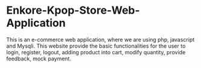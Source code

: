 # Enkore-Kpop-Store-Web-Application
This is an e-commerce web application, where we are using php, javascript and Mysqli. This website provide the basic functionalities for the user to login, register, logout, adding product into cart, modify quantity, provide feedback, mock payment.

